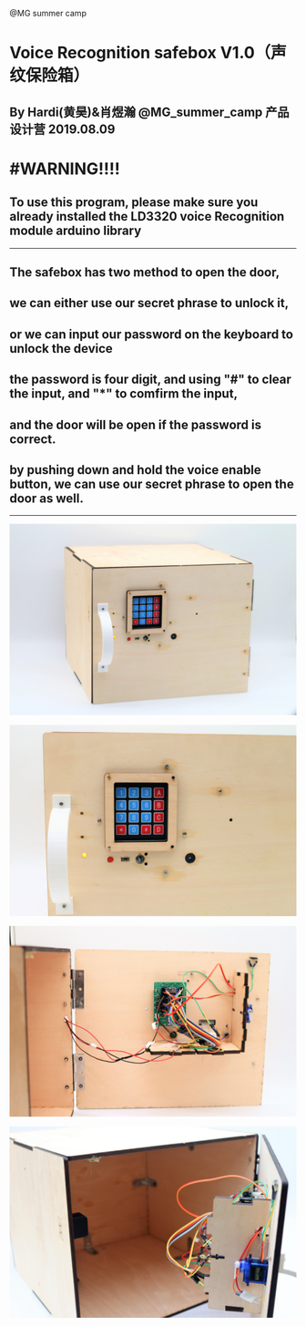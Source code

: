 @MG summer camp

# Voice Recognition safebox V1.0（声纹保险箱）
## By Hardi(黄昊)&肖煜瀚 @MG_summer_camp 产品设计营 2019.08.09

# #WARNING!!!!
## To use this program, please make sure you already installed the LD3320 voice Recognition module arduino library

---

## The safebox has two method to open the door, 
## we can either use our secret phrase to unlock it, 
## or we can input our password on the keyboard to unlock the device

## the password is four digit, and using "#" to clear the input, and "*" to comfirm the input,
## and the door will be open if the password is correct.

## by pushing down and hold the voice enable button, we can use our secret phrase to open the door as well.

---
![avatar](img/IMG_1108.JPG)

![avatar](img/IMG_1110.JPG)

![avatar](img/IMG_1111.JPG)

![avatar](img/IMG_1114.JPG)